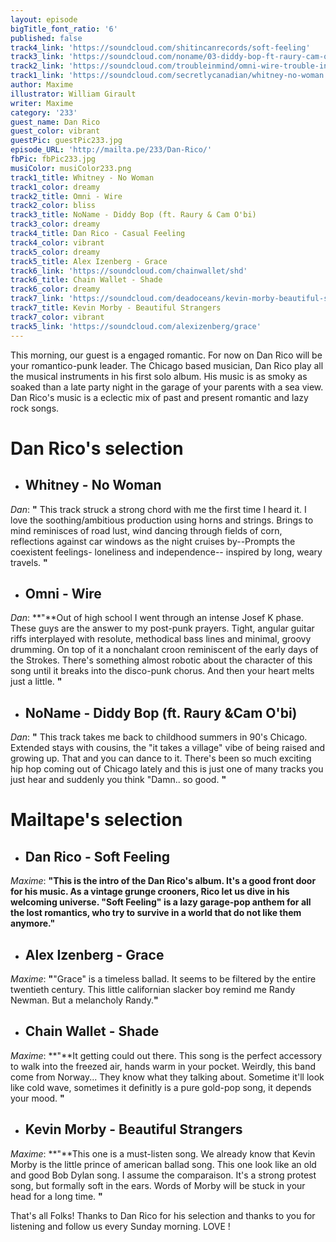 ```yaml
---
layout: episode
bigTitle_font_ratio: '6'
published: false
track4_link: 'https://soundcloud.com/shitincanrecords/soft-feeling'
track3_link: 'https://soundcloud.com/noname/03-diddy-bop-ft-raury-cam-obi'
track2_link: 'https://soundcloud.com/troubleinmind/omni-wire-trouble-in-mind-records'
track1_link: 'https://soundcloud.com/secretlycanadian/whitney-no-woman'
author: Maxime
illustrator: William Girault
writer: Maxime
category: '233'
guest_name: Dan Rico
guest_color: vibrant
guestPic: guestPic233.jpg
episode_URL: 'http://mailta.pe/233/Dan-Rico/'
fbPic: fbPic233.jpg
musiColor: musiColor233.png
track1_title: Whitney - No Woman
track1_color: dreamy
track2_title: Omni - Wire
track2_color: bliss
track3_title: NoName - Diddy Bop (ft. Raury & Cam O'bi)
track3_color: dreamy
track4_title: Dan Rico - Casual Feeling
track4_color: vibrant
track5_color: dreamy
track5_title: Alex Izenberg - Grace
track6_link: 'https://soundcloud.com/chainwallet/shd'
track6_title: Chain Wallet - Shade
track6_color: dreamy
track7_link: 'https://soundcloud.com/deadoceans/kevin-morby-beautiful-strangers-1'
track7_title: Kevin Morby - Beautiful Strangers
track7_color: vibrant
track5_link: 'https://soundcloud.com/alexizenberg/grace'
---
```

<p id="introduction"> This morning, our guest is a engaged romantic. For now on Dan Rico will be your romantico-punk leader. The Chicago based musician, Dan Rico play all the musical instruments in his first solo album. His music is as smoky as soaked than a late party night in the garage of your parents with a sea view. Dan Rico's music is a eclectic mix of past and present romantic and lazy rock songs. </p>

# **Dan Rico's selection**

+ ## Whitney - No Woman
_Dan_: **"** This track struck a strong chord with me the first time I heard it. I love the soothing/ambitious production using horns and strings. Brings to mind reminisces of road lust, wind dancing through fields of corn, reflections against car windows as the night cruises by--Prompts the coexistent feelings- loneliness and independence-- inspired by long, weary travels. **"**

+ ## Omni - Wire
_Dan_: **"**Out of high school I went through an intense Josef K phase. These guys are the answer to my post-punk prayers. Tight, angular guitar riffs interplayed with resolute, methodical bass lines and minimal, groovy drumming. On top of it a nonchalant croon reminiscent of the early days of the Strokes. There's something almost robotic about the character of this song until it breaks into the disco-punk chorus. And then your heart melts just a little. **"**

+ ## NoName - Diddy Bop (ft. Raury &Cam O'bi)
_Dan_: **"** This track takes me back to childhood summers in 90's Chicago. Extended stays with cousins, the "it takes a village" vibe of being raised and growing up. That and you can dance to it. There's been so much exciting hip hop coming out of Chicago lately and this is just one of many tracks you just hear and suddenly you think "Damn.. so good. **"**

# **Mailtape's selection**

+ ## Dan Rico - Soft Feeling
_Maxime_: **"**This is the intro of the Dan Rico's album. It's a good front door for his music. As a vintage grunge crooners, Rico let us dive in his welcoming universe. "Soft Feeling" is a lazy garage-pop anthem for all the lost romantics, who try to survive in a world that do not like them anymore.**"**

+ ## Alex Izenberg - Grace
_Maxime_: **"**"Grace" is a timeless ballad. It seems to be filtered by the entire twentieth century. This little californian slacker boy remind me Randy Newman. But a melancholy Randy.**"**

+ ## Chain Wallet - Shade
_Maxime_: **"**It getting could out there. This song is the perfect accessory to walk into the freezed air, hands warm in your pocket. Weirdly, this band come from Norway... They know what they talking about. Sometime it'll look like cold wave, sometimes it definitly is a pure gold-pop song, it depends your mood. **"**

+ ## Kevin Morby - Beautiful Strangers
_Maxime_: **"**This one is a must-listen song. We already know that Kevin Morby is the little prince of american ballad song. This one look like an old and good Bob Dylan song. I assume the comparaison. It's a strong protest song, but formally soft in the ears. Words of Morby will be stuck in your head for a long time. **"**

<p id="outroduction">That's all Folks! Thanks to Dan Rico for his selection and thanks to you for listening and follow us every Sunday morning. LOVE !</p>
